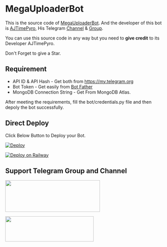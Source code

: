 # MegaUploaderBot

This is the source code of [MegaUploaderBot](http://t.me/MegaDriveUploaderBot).
And the developer of this bot is [AJTimePyro](https://t.me/AJTimePyro), His Telegram [Channel](http://t.me/AJPyroVerse) & [Group](http://t.me/AJPyroVerseGroup).

You can use this source code in any way but you need to **give credit** to its
Developer AJTimePyro.

Don't Forget to give a Star.


## Requirement
* API ID & API Hash - Get both from https://my.telegram.org
* Bot Token - Get easily from [Bot Father](https://t.me/BotFather)
* MongoDB Connection String - Get From MongoDB Atlas.

After meeting the requirements, fill the bot/credentials.py file and then depoly the bot successfully.

## Direct Deploy
Click Below Button to Deploy your Bot.

[![Deploy](https://www.herokucdn.com/deploy/button.svg)](https://heroku.com/deploy?template=https://github.com/Rahulm9508/MegaUploaderbot)

[![Deploy on Railway](https://railway.app/button.svg)](https://railway.app/new/template?template=https%3A%2F%2Fgithub.com%2FAJTimePyro%2FMegaUploaderbot&envs=API_ID%2CAPI_HASH%2CBOT_TOKEN%2CMONGO_CON_STRING&API_IDDesc=Get+From+https%3A%2F%2Fmy.telegram.org&API_HASHDesc=Get+From+https%3A%2F%2Fmy.telegram.org&BOT_TOKENDesc=Create%2FGenerate+From+https%3A%2F%2Ft.me%2FBotFather&MONGO_CON_STRINGDesc=Get+it+from+mongoDB+Atlas.)


## Support Telegram Group and Channel

<a href="http://t.me/AJPyroVerse"><img src="https://smartiblogster.com/wp-content/uploads/2021/03/smartiblogster-iblogster-join-telegram-channel.png" style="width: 300px; height: 100px"></a>

<a href="http://t.me/AJPyroVerseGroup"><img src="https://www.pngitem.com/pimgs/m/214-2144731_groups-on-telegram-telegram-group-link-png-transparent.png" style="width: 280px; height: 80px"></a>
